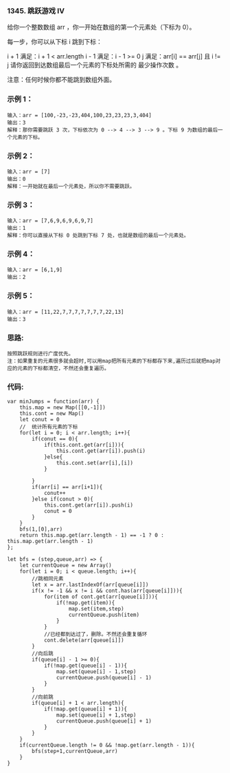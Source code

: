 ### 1345. 跳跃游戏 IV
给你一个整数数组 arr ，你一开始在数组的第一个元素处（下标为 0）。

每一步，你可以从下标 i 跳到下标：

i + 1 满足：i + 1 < arr.length
i - 1 满足：i - 1 >= 0
j 满足：arr[i] == arr[j] 且 i != j
请你返回到达数组最后一个元素的下标处所需的 最少操作次数 。

注意：任何时候你都不能跳到数组外面。

### 示例 1：
    输入：arr = [100,-23,-23,404,100,23,23,23,3,404]
    输出：3
    解释：那你需要跳跃 3 次，下标依次为 0 --> 4 --> 3 --> 9 。下标 9 为数组的最后一个元素的下标。

### 示例 2：
    输入：arr = [7]
    输出：0
    解释：一开始就在最后一个元素处，所以你不需要跳跃。

### 示例 3：
    输入：arr = [7,6,9,6,9,6,9,7]
    输出：1
    解释：你可以直接从下标 0 处跳到下标 7 处，也就是数组的最后一个元素处。

### 示例 4：
    输入：arr = [6,1,9]
    输出：2

### 示例 5：
    输入：arr = [11,22,7,7,7,7,7,7,7,22,13]
    输出：3

### 思路:
    按照跳跃规则进行广度优先。
    注：如果重复的元素很多就会超时,可以用map把所有元素的下标都存下来,遍历过后就把map对应的元素的下标都清空，不然还会重复遍历。

### 代码:
    var minJumps = function(arr) {
        this.map = new Map([[0,-1]])
        this.cont = new Map()
        let conut = 0
        //  统计所有元素的下标
        for(let i = 0; i < arr.length; i++){
            if(conut == 0){
                if(this.cont.get(arr[i])){
                    this.cont.get(arr[i]).push(i)
                }else{
                    this.cont.set(arr[i],[i])
                }
                
            }
            if(arr[i] == arr[i+1]){
                conut++
            }else if(conut > 0){
                this.cont.get(arr[i]).push(i)
                conut = 0
            }
        }
        bfs(1,[0],arr)
        return this.map.get(arr.length - 1) == -1 ? 0 : this.map.get(arr.length - 1)
    };

    let bfs = (step,queue,arr) => {
        let currentQueue = new Array()
        for(let i = 0; i < queue.length; i++){
            //跳相同元素
            let x = arr.lastIndexOf(arr[queue[i]])
            if(x != -1 && x != i && cont.has(arr[queue[i]])){
                for(item of cont.get(arr[queue[i]])){
                    if(!map.get(item)){
                        map.set(item,step)
                        currentQueue.push(item)
                    }
                }
                //已经都到达过了，删除。不然还会重复循环
                cont.delete(arr[queue[i]])
            }
            //向后跳
            if(queue[i] - 1 >= 0){
                if(!map.get(queue[i] - 1)){
                    map.set(queue[i] - 1,step)
                    currentQueue.push(queue[i] - 1)
                }
            }
            //向前跳
            if(queue[i] + 1 < arr.length){
                if(!map.get(queue[i] + 1)){
                    map.set(queue[i] + 1,step)
                    currentQueue.push(queue[i] + 1)
                }
            }
        }
        if(currentQueue.length != 0 && !map.get(arr.length - 1)){
            bfs(step+1,currentQueue,arr)
        }   
    }